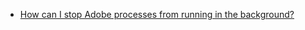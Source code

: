 

- [How can I stop Adobe processes from running in the background?](https://community.adobe.com/t5/creative-cloud-services-discussions/how-can-i-stop-adobe-processes-from-running-in-the-background/m-p/11179807)